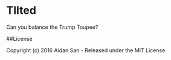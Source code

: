 # TIlted
Can you balance the Trump Toupee?

##License

Copyright (c) 2016 Aidan San - Released under the MIT License
